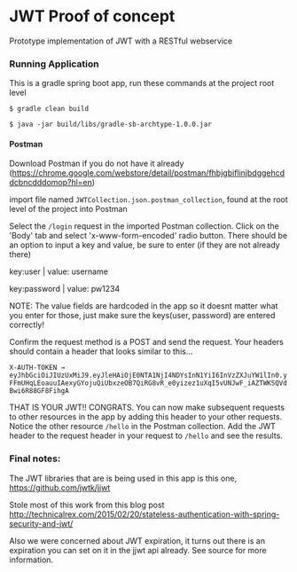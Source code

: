 # JWT Proof of concept
Prototype implementation of JWT with a RESTful webservice

### Running Application

This is a gradle spring boot app,
run these commands at the project root level

```$ gradle clean build```

```$ java -jar build/libs/gradle-sb-archtype-1.0.0.jar```

#### Postman

Download Postman if you do not have it already (https://chrome.google.com/webstore/detail/postman/fhbjgbiflinjbdggehcddcbncdddomop?hl=en)

import file named ```JWTCollection.json.postman_collection```, found at the root level of the project into Postman

Select the ```/login``` request in the imported Postman collection.  Click on the 'Body' tab and select 'x-www-form-encoded' radio button.  There should be an option to input a key and value, be sure to enter (if they are not already there)

key:user | value: username

key:password | value: pw1234

NOTE: The value fields are hardcoded in the app so it doesnt matter what you enter for those, just make sure the keys(user, password) are entered correctly!

Confirm the request method is a POST and send the request.  Your headers should contain a header that looks similar to this...

```X-AUTH-TOKEN → eyJhbGciOiJIUzUxMiJ9.eyJleHAiOjE0NTA1NjI4NDYsInN1YiI6InVzZXJuYW1lIn0.yFFmUHqLEoauuIAexyGYojuQiUbxzeOB7QiRG8vR_e0yizez1uXqI5vUNJwF_iAZTWKSQVdBwi6R88GF8FihgA```

THAT IS YOUR JWT!! CONGRATS.  You can now make subsequent requests to other resources in the app by adding this header to your other requests.  Notice the other resource ```/hello``` in the Postman collection.  Add the JWT header to the request header in your request to ```/hello``` and see the results.

### Final notes:
The JWT libraries that are is being used in this app is this one, https://github.com/jwtk/jjwt

Stole most of this work from this blog post
http://technicalrex.com/2015/02/20/stateless-authentication-with-spring-security-and-jwt/

Also we were concerned about JWT expiration, it turns out there is an expiration you can set on it in the jjwt api already.  See source for more information.
